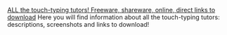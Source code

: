 
[ALL the touch-typing tutors! Freeware, shareware, online, direct links to download](https://typingsoft.com/all_typing_tutors.htm)
Here you will find information about all the touch-typing tutors: descriptions, screenshots and links to download!
